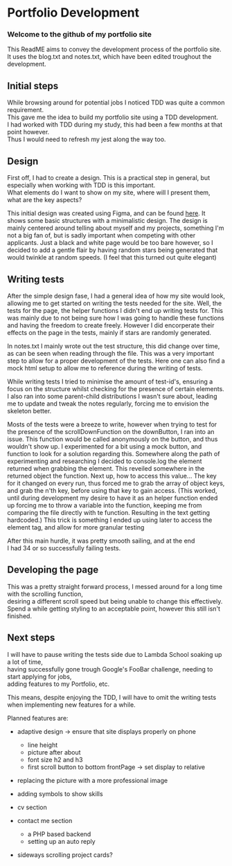 Portfolio Development
=====================

### Welcome to the github of my portfolio site
This ReadME aims to convey the development process of the portfolio site.  
It uses the blog.txt and notes.txt, which have been edited troughout the development.


Initial steps
-------------

While browsing around for potential jobs I noticed TDD was quite a common requirement.  
This gave me the idea to build my portfolio site using a TDD development.  
I had worked with TDD during my study, this had been a few months at that point however.  
Thus I would need to refresh my jest along the way too.  


Design
------

First off, I had to create a design. This is a practical step in general,
but especially when working with TDD is this important.  
What elements do I want to show on my site, where will I present them,
what are the key aspects?  

This initial design was created using Figma, and can be found [here](https://www.figma.com/file/RZlWzB292mvj0SPqNtxBRJ/Portfolio-Design?node-id=0%3A1).
It shows some basic structures with a minimalistic design.
The design is mainly centered around telling about myself and my projects,
something I'm not a big fan of, but is sadly important when competing with other applicants.
Just a black and white page would be too bare however, so I decided to add a gentle
flair by having random stars being generated that would twinkle at random speeds.
(I feel that this turned out quite elegant)


Writing tests
-------------

After the simple design fase, I had a general idea of how my site would look,
allowing me to get started on writing the tests needed for the site.
Well, the tests for the page, the helper functions I didn't end up writing tests for.
This was mainly due to not being sure how I was going to handle these functions
and having the freedom to create freely.
However I did encorperate their effects on the page in the tests,
mainly if stars are randomly generated.

In notes.txt I mainly wrote out the test structure, this did change over time,
as can be seen when reading through the file. This was a very important step to
allow for a proper development of the tests.
Here one can also find a mock html setup to allow me to reference during the writing of tests.

While writing tests I tried to minimise the amount of test-id's, ensuring a focus
on the structure whilst checking for the presence of certain elements.
I also ran into some parent-child distributions I wasn't sure about, leading me
to update and tweak the notes regularly, forcing me to envision the skeleton better.

Mosts of the tests were a breeze to write, however when trying to test for the
presence of the scrollDownFunction on the downButton, I ran into an issue.
This function would be called anonymously on the button, and thus wouldn't show up.
I experimented for a bit using a mock button, and function to look for a solution regarding this.
Somewhere along the path of experimenting and researching I decided to console.log the element
returned when grabbing the element. This reveiled somewhere in the returned object the function.
Next up, how to access this value... The key for it changed on every run, thus forced me
to grab the array of object keys, and grab the n'th key, before using that key to gain access.
(This worked, until during development my desire to have it as an helper function ended up
forcing me to throw a variable into the function, keeping me from comparing the file directly
with te function. Resulting in the text getting hardcoded.)
This trick is something I ended up using later to access the element tag,
and allow for more granular testing

After this main hurdle, it was pretty smooth sailing, and at the end  
I had 34 or so successfully failing tests.


Developing the page
-------------------

This was a pretty straight forward process, I messed around for a long time with the scrolling function,  
desiring a different scroll speed but being unable to change this effectively.  
Spend a while getting styling to an acceptable point, however this still isn't finished.


Next steps
----------

I will have to pause writing the tests side due to Lambda School soaking up a lot of time,  
having successfully gone trough Google's FooBar challenge, needing to start applying for jobs,  
adding features to my Portfolio, etc.

This means, despite enjoying the TDD, I will have to omit the writing tests when implementing new features for a while.

Planned features are:

- adaptive design -> ensure that site displays properly on phone

  - line height
  - picture after about
  - font size h2 and h3
  - first scroll button to bottom frontPage -> set display to relative

- replacing the picture with a more professional image
- adding symbols to show skills
- cv section
- contact me section

  - a PHP based backend
  - setting up an auto reply

- sideways scrolling project cards?
